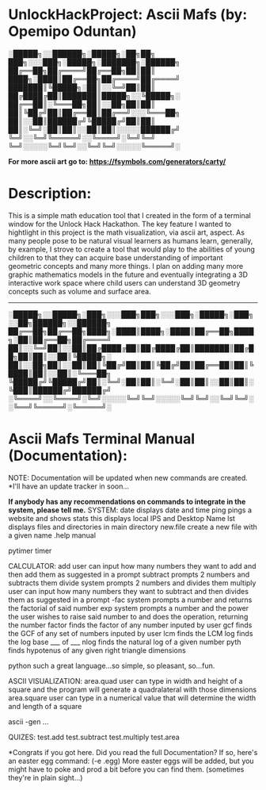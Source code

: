 # UnlockHackProject: Ascii Mafs (by: Opemipo Oduntan)

░█████╗░░██████╗░█████╗░██╗██╗  ███╗░░░███╗░█████╗░███████╗░██████╗
██╔══██╗██╔════╝██╔══██╗██║██║  ████╗░████║██╔══██╗██╔════╝██╔════╝
███████║╚█████╗░██║░░╚═╝██║██║  ██╔████╔██║███████║█████╗░░╚█████╗░
██╔══██║░╚═══██╗██║░░██╗██║██║  ██║╚██╔╝██║██╔══██║██╔══╝░░░╚═══██╗
██║░░██║██████╔╝╚█████╔╝██║██║  ██║░╚═╝░██║██║░░██║██║░░░░░██████╔╝
╚═╝░░╚═╝╚═════╝░░╚════╝░╚═╝╚═╝  ╚═╝░░░░░╚═╝╚═╝░░╚═╝╚═╝░░░░░╚═════╝░

**For more ascii art go to: https://fsymbols.com/generators/carty/**

# Description:
This is a simple math education tool that I created in the form of a terminal window for the Unlock Hack Hackathon. The key feature I wanted to hightlight in this project is the math visualization, via ascii art, aspect. As many people pose to be natural visual learners as humans learn, generally, by example, I strove to create a tool that would play to the abilities of young children to that they can acquire base understanding of important geometric concepts and many more things. I plan on adding many more graphic mathematics models in the future and eventually integrating a 3D interactive work space where child users can understand 3D geometry concepts such as volume and surface area.

------------------------------------------------------------------------------------------------------------------------------------------------------------------

░█████╗░░█████╗░███╗░░░███╗███╗░░░███╗░█████╗░███╗░░██╗██████╗░░██████╗
██╔══██╗██╔══██╗████╗░████║████╗░████║██╔══██╗████╗░██║██╔══██╗██╔════╝
██║░░╚═╝██║░░██║██╔████╔██║██╔████╔██║███████║██╔██╗██║██║░░██║╚█████╗░
██║░░██╗██║░░██║██║╚██╔╝██║██║╚██╔╝██║██╔══██║██║╚████║██║░░██║░╚═══██╗
╚█████╔╝╚█████╔╝██║░╚═╝░██║██║░╚═╝░██║██║░░██║██║░╚███║██████╔╝██████╔╝
░╚════╝░░╚════╝░╚═╝░░░░░╚═╝╚═╝░░░░░╚═╝╚═╝░░╚═╝╚═╝░░╚══╝╚═════╝░╚═════╝░

# Ascii Mafs Terminal Manual (Documentation):
NOTE: Documentation will be updated when new commands are created.
*I'll have an update tracker in soon...

**If anybody has any recommendations on commands to integrate in the system, please tell me.**
SYSTEM:
date                displays date and time
ping                pings a website and shows stats
this                displays local IPS and Desktop Name
lst                 displays files and directories in main directory
new.file            create a new file with a given name
.help               manual

pytimer             timer

CALCULATOR:
add                 user can input how many numbers they want to add and then add them as suggested in a prompt
subtract            prompts 2 numbers and subtracts them
divide              system prompts 2 numbers and divides them
multiply            user can input how many numbers they want to subtract and then divides them as suggested in a prompt
-fac                system prompts a number and returns the factorial of said number
exp                 system prompts a number and the power the user wishes to raise said number to and does the operation, returning the number
factor              finds the factor of any number inputed by user
gcf                 finds the GCF of any set of numbers inputed by user
lcm                 finds the LCM
log                 finds the log base ___ of ___
nlog                finds the natural log of a given number
pyth                finds hypotenus of any given right triangle dimensions

python              such a great language...so simple, so pleasant, so...fun.

ASCII VISUALIZATION:
area.quad           user can type in width and height of a square and the program will generate a quadralateral with those dimensions
area.square         user can type in a numerical value that will determine the width and length of a square

ascii -gen          ...

QUIZES:
test.add
test.subtract
test.multiply
test.area

*Congrats if you got here. Did you read the full Documentation? If so, here's an easter egg command: (-e .egg)
More easter eggs will be added, but you might have to poke and prod a bit before you can find them. 
(sometimes they're in plain sight...)
